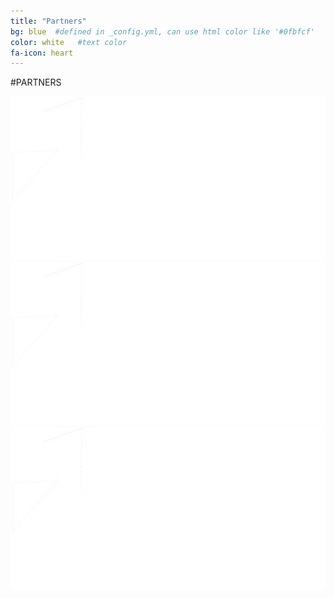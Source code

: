 ```yaml
---
title: "Partners"
bg: blue  #defined in _config.yml, can use html color like '#0fbfcf'
color: white   #text color
fa-icon: heart
---
```


#PARTNERS

![logo1](img/smart-norrkoping_white-overlay-logo.png)
![logo2](img/smart-norrkoping_white-overlay-logo.png)
![logo3](img/smart-norrkoping_white-overlay-logo.png)
